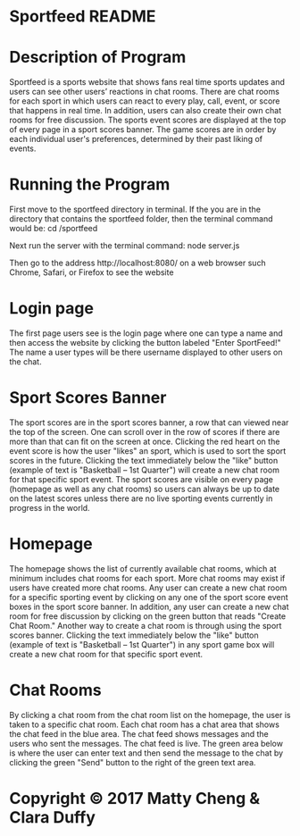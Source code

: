 # Sportfeed README

# Description of Program
Sportfeed is a sports website that shows fans real time sports updates and users can see other users’ reactions in chat rooms. There are chat rooms for each sport in which users can react to every play, call, event, or score that happens in real time.  In addition, users can also create their own chat rooms for free discussion.  The sports event scores are displayed at the top of every page in a sport scores banner.  The game scores are in order by each individual user's preferences, determined by their past liking of events.  

# Running the Program
First move to the sportfeed directory in terminal.  If the you are in the directory that contains the sportfeed folder, then the terminal command would be:
cd /sportfeed

Next run the server with the terminal command:
node server.js

Then go to the address http://localhost:8080/ on a web browser such Chrome, Safari, or Firefox to see the website

# Login page
The first page users see is the login page where one can type a name and then access the website by clicking the button labeled "Enter SportFeed!" The name a user types will be there username displayed to other users on the chat.

# Sport Scores Banner
The sport scores are in the sport scores banner, a row that can viewed near the top of the screen.  One can scroll over in the row of scores if there are more than that can fit on the screen at once.  Clicking the red heart on the event score is how the user "likes" an sport, which is used to sort the sport scores in the future. Clicking the text immediately below the "like" button (example of text is "Basketball – 1st Quarter") will create a new chat room for that specific sport event. The sport scores are visible on every page (homepage as well as any chat rooms) so users can always be up to date on the latest scores unless there are no live sporting events currently in progress in the world.

# Homepage
The homepage shows the list of currently available chat rooms, which at minimum includes chat rooms for each sport.  More chat rooms may exist if users have created more chat rooms.  Any user can create a new chat room for a specific sporting event by clicking on any one of the sport score event boxes in the sport score banner. In addition, any user can create a new chat room for free discussion by clicking on the green button that reads "Create Chat Room." Another way to create a chat room is through using the sport scores banner. Clicking the text immediately below the "like" button (example of text is "Basketball – 1st Quarter") in any sport game box will create a new chat room for that specific sport event.

# Chat Rooms
By clicking a chat room from the chat room list on the homepage, the user is taken to a specific chat room.  Each chat room has a chat area that shows the chat feed in the blue area.  The chat feed shows messages and the users who sent the messages.  The chat feed is live.  The green area below is where the user can enter text and then send the message to the chat by clicking the green "Send" button to the right of the green text area.


# Copyright © 2017 Matty Cheng & Clara Duffy
